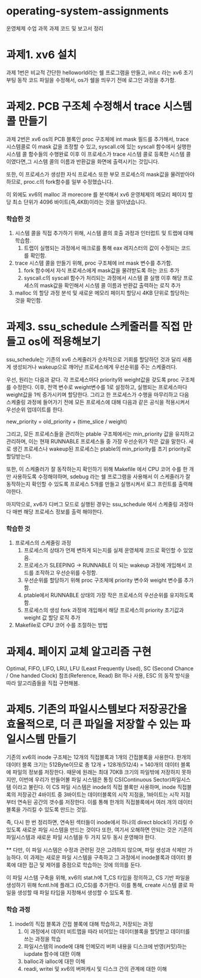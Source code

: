 # operating-system-assignments
운영체제 수업 과목 과제 코드 및 보고서 정리

# 과제1. xv6 설치

과제 1번은 비교적 간단한 helloworld라는 쉘 프로그램을 만들고,
init.c 라는 xv6 초기 부팅 동작 코드 파일을 수정해서, os가 쉘을 띄우기 전에 로그인 과정을 추가함.

# 과제2. PCB 구조체 수정해서 trace 시스템 콜 만들기

과제 2번은 xv6 os의 PCB 블록인 proc 구조체에 int mask 필드를 추가해서, trace 시스템콜로 
이 mask 값을 조정할 수 있고, syscall.c에 있는 syscall 함수에서 실행한 시스템 콜 함수들의 수행완료 이후
이 프로세스가 trace 시스템 콜로 등록한 시스템 콜이였다면,그 시스템 콜의 이름과 반환값을 화면에 출력시키는 것입니다.

또한, 이 프로세스가 생성한 자식 프로세스 또한 부모 프로세스의 mask값을 물려받아야 하므로, proc.c의 fork함수를 
일부 수정했습니다.

이 외에도 xv6의 malloc 과 morecore 를 분석해서 xv6 운영체제의 메모리 페이지 할당 최소 단위가 
4096 바이트(즉,4KB)이라는 것을 알아냈습니다.

### 학습한 것
1. 시스템 콜을 직접 추가하기 위해, 시스템 콜의 호출 과정과 인터럽트 및 트랩에 대해 학습함.
   1. 트랩이 실행되는 과정에서 매크로를 통해 eax 레지스터의 값이 수정되는 코드를 확인함.
2. trace 시스템 콜을 만들기 위해, proc 구조체에 int mask 변수를 추가함.
   1. fork 함수에서 자식 프로세스에게 mask값을 물려받도록 하는 코드 추가
   2. syscall.c의 syscall 함수가 처리되는 과정에서 시스템 콜 실행 이후 해당 프로세스의 mask값을 확인해서 시스템 콜 이름과 반환값 출력하는 로직 추가
3. malloc 의 할당 과정 분석 및 새로운 메모리 페이지 할당시 4KB 단위로 할당하는 것을 확인함.

# 과제3. ssu_schedule 스케줄러를 직접 만들고 os에 적용해보기

ssu_schedule는 기존의 xv6 스케줄러가 순차적으로 기회를 할당하던 것과 달리 새롭게 생성되거나 wakeup으로 깨어난 프로세스에게
우선순위를 주는 스케줄러다. 

우선, 원리는 다음과 같다. 각 프로세스마다 priority와 weight값을 갖도록 proc 구조체를 수정한다.
이후, 전역 변수로 weight변수를 1로 설정하고, 실행되는 프로세스마다 weight값을 1씩 증가시키며 할당한다. 
그리고 한 프로세스가 수행을 마무리하고 다음 스케줄링 과정에 들어가기 전에 모든 프로세스에 대해 다음과 같은 공식을 적용시켜서 우선순위
업데이트를 한다.

new_priority = old_priority + (time_slice / weight) 

그리고, 모든 프로세스들을 관리하는 ptable 구조체에서는 min_priority 값을 유지하고 관리하며, 이는 현재 RUNNABLE 프로세스들 중
가장 우선순위가 작은 값을 말한다. 
새로 생긴 프로세스나 wakeup된 프로세스는 ptable의 min_priority를 초기 priority로 할당받는다.

또한, 이 스케줄러가 잘 동작하는지 확인하기 위해 Makefile 에서 CPU 코어 수를 한 개만 사용하도록 수정해야하며, 
sdebug 라는 쉘 프로그램을 사용해서 이 스케줄러가 잘동작하는지 확인할 수 있도록 프로세스 5개를 만들고 실행시켜서 
로그 프린트를 출력해야한다.

마지막으로, xv6가 디버그 모드로 실행된 경우는 ssu_schedule 에서 스케줄링 과정마다 매번 해당 프로세스 정보를 출력 해야한다.

### 학습한 것
1. 프로세스의 스케줄링 과정
   1. 프로세스의 상태가 언제 변하게 되는지를 실제 운영체제 코드로 확인할 수 있었음.
   2. 프로세스가 SLEEPING -> RUNNABLE 이 되는 wakeup 과정에 개입해서 코드를 조작하고 우선순위를 수정함.
   3. 우선순위를 할당하기 위해 proc 구조체에 priority 변수와 weight 변수를 추가함.
   4. ptable에서 RUNNABLE 상태의 가장 작은 프로세스의 우선순위를 유지하도록 함.
   5. 프로세스의 생성 fork 과정에 개입해서 해당 프로세스의 priority 초기값과 weight 값 할당 로직 추가
2. Makefile로 CPU 코어 수를 조절하는 방법

# 과제4. 페이지 교체 알고리즘 구현 

Optimal, FIFO, LIFO, LRU, LFU (Least Frequently Used), SC (Second Chance / One handed Clock) 참조(Reference, Read) Bit 하나 사용, ESC 
의 동작 방식을 따라 알고리즘들을 직접 구현해봄.

# 과제5. 기존의 파일시스템보다 저장공간을 효율적으로, 더 큰 파일을 저장할 수 있는 파일시스템 만들기

기존의 xv6의 inode 구조체는 12개의 직접블록과 1개의 간접블록을 사용한다.
한개의 데이터 블록 크기는 512Byte이므로 총 12개 + 128개(512/4) = 140개의 데이터 블록에 파일의 정보를 저장한다.
때문에 원래는 최대 70KB 크기의 파일밖에 저장하지 못하지만, 이번에 우리가 만들어볼 파일 시스템은 통칭 CS(Continuous Sector)파일시스템 이라고 불린다.
이 CS 파일 시스템은 inode의 직접 블록만 사용하며, inode 직접블록의 저장공간 4바이트 중 3바이트는 데이터블록의 시작 지점을, 1바이트는 시작 지점부터 연속된
공간의 갯수를 저장한다. 이를 통해 한개의 직접블록에서 여러 개의 데이터 블록을 가리킬 수 있도록 만드는 것임.

즉, 다시 한 번 정리하면, 연속된 섹터들이 inode에서 하나의 direct block이 가리킬 수 있도록 새로운 파일 시스템을 만드는 것이다
또한, 여기서 오해하면 안되는 것은 기존의 파일시스템과 새로운 파일 시스템을 두 가지 모두 동시 운영해야 한다.

** 다만, 이 파일 시스템은 수정과 관련된 것은 고려하지 않으며, 파일 생성과 삭제만 가능하다.
이 과제는 새로운 파일 시스템을 구축하고 그 과정에서 inode블록과 데이터 블록에 대한 접근 및 제어를 중점으로 학습하는 것에 의의를 둔다.

이 파일 시스템 구축을 위해, xv6의 stat.h에 T_CS 타입을 정의하고, 
CS 기반 파일을 생성하기 위해 fcntl.h에 플래그 (O_CS)를 추가한다. 이를 통해, create 시스템 콜로 파일을 생성할 때 파일 타입을 지정해서 생성할 수 있도록 함.

### 학습 과정
1. inode의 직접 블록과 간접 블록에 대해 학습하고, 저장되는 과정
   1. 이 과정에서 데이터 비트맵을 따라 비어있는 데이터블록을 할당받고 데이터를 쓰는 과정을 학습
   2. 파일시스템의 inode에 대해 인메모리 버퍼 내용을 디스크에 반영(커밋)하는 iupdate 함수에 대한 이해
   3. balloc과 ialloc에 대한 이해
   4. readi, writei 및 xv6의 버퍼캐시 및 디스크 간의 관계에 대한 이해
